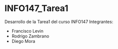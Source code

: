 # INFO147_Tarea1
Desarrollo de la Tarea1 del curso INFO147
Integrantes:
- Francisco Levin
- Rodrigo Zambrano
- Diego Mora
